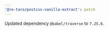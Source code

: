 ```yaml
---
'@re-taro/postcss-vanilla-extract': patch
---
```


Updated dependency `@babel/traverse` to `7.25.6`.
